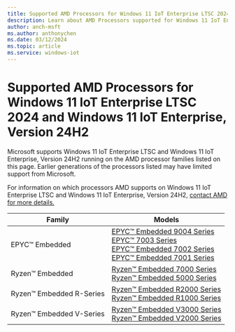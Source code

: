```yaml
---
title: Supported AMD Processors for Windows 11 IoT Enterprise LTSC 2024 and Windows 11 IoT Enterprise, Version 24H2
description: Learn about AMD Processors supported for Windows 11 IoT Enterprise LTSC 2024 and Windows 11 IoT Enterprise, Version 24H2
author: anch-msft
ms.author: anthonychen
ms.date: 03/12/2024
ms.topic: article
ms.service: windows-iot
---
```


# Supported AMD Processors for Windows 11 IoT Enterprise LTSC 2024 and Windows 11 IoT Enterprise, Version 24H2

Microsoft supports Windows 11 IoT Enterprise LTSC and Windows 11 IoT Enterprise, Version 24H2 running on the AMD processor families listed on this page. Earlier generations of the processors listed may have limited support from Microsoft. 

For information on which processors AMD supports on Windows 11 IoT Enterprise LTSC and Windows 11 IoT Enterprise, Version 24H2, [contact AMD for more details.](https://www.amd.com/en/forms/product-inquiry/embedded-processors-sales-inquiry.html)

| Family | Models |
|---|---|
|EPYC&trade; Embedded |[EPYC&trade; Embedded 9004 Series](https://www.amd.com/en/processors/embedded-epyc-9004-series)<br/> [EPYC&trade; 7003 Series](https://www.amd.com/en/processors/epyc-7003-series)<br/> [EPYC&trade; Embedded 7002 Series](https://www.amd.com/en/processors/embedded-epyc-7002-series)<br/> [EPYC&trade; Embedded 7001 Series](https://www.amd.com/en/processors/embedded-epyc-7001-series) |
|Ryzen&trade; Embedded |[Ryzen&trade; Embedded 7000 Series](https://www.amd.com/en/products/ryzen-embedded-7000-series)<br/> [Ryzen&trade; Embedded 5000 Series](https://www.amd.com/en/products/ryzen-embedded-5000-series)|
|Ryzen&trade; Embedded R-Series |[Ryzen&trade; Embedded R2000 Series](https://www.amd.com/en/products/ryzen-embedded-r2000-series)<br/> [Ryzen&trade; Embedded R1000 Series](https://www.amd.com/en/products/embedded-ryzen-r1000-series)<br/>|
|Ryzen&trade; Embedded V-Series |[Ryzen&trade; Embedded V3000 Series](https://www.amd.com/en/products/ryzen-embedded-v3000-series)<br/> [Ryzen&trade; Embedded V2000 Series](https://www.amd.com/en/processors/embedded-ryzen-v2000-series)|